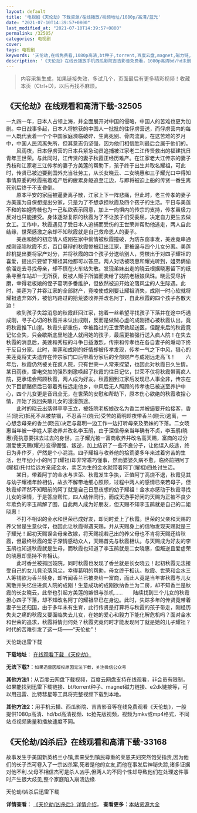 ```yaml
---
layout: default
title: '电视剧《天伦劫》下载资源/在线播放/视频地址/1080p/高清/蓝光'
date: "2021-07-10T14:39:57+0800"
last_modified_at: "2021-07-10T14:39:57+0800"
permalink: /32505/
categories: 电视剧
cover:
tags: 电视剧
keywords: '天伦劫,在线免费看,1080p高清,bt种子,torrent,百度云盘,magnet,磁力链,迅雷下载资源'
description: '《天伦劫》在线云播放手机西瓜影院吉吉影音免费看，1080p高清bd/hd未删减完整版和tc抢先枪版，mkv/mp4格式，附带bt/torrent种子、magnet/磁力链、百度云盘、网盘资源迅雷下载链接'
---
```


>内容采集生成，如果链接失效，多试几个，页面最后有更多精彩视频！收藏本页（Ctrl+D)，以后再找不麻烦。


## 《天伦劫》在线观看和高清下载-32505

一九四一年，日本人占领上海，并全面展开对中国的侵略，中国人的苦难也更为加剧。中日战事多起，日本人将掳获的中国人一批批的往俘虏营送，而俘虏营内的每一人既代表着一个个中国家庭濒临破碎、生离死别、骨肉流离。在这苦难的岁月中，中国人民流离失所，但其意志仍坚强，因为他们相信胜利最后会属于他们的。<br />　　风雨夜，日本俘虏营的日本兵紧急动员追捕被江家老二江传贤救出的福建抗日青年王世荣。与此同时，江传贤的妻子秋霞正经历难产。在江家老大江传宗的妻子秀枝和江家老三江传孝的妻子方美莲的帮助下，孩子终于出生并取名耀祖，可此时，传贤已被迫要到国外充当壮劳工，从长女晓云、二女晓惠和三子耀光口中得知事情原委的秋霞拖着难产后的疲累身躯追至江边，与即将被迫上船的传贤一番生离死别后终于不支昏倒。<br />　　原本平安的家庭被逼妻离子散，江家上下一阵悲痛，但此时，老三传孝的妻子方美莲为自保想提出分家，只是为了不想承担秋霞及四个孩子的生活。平日与美莲不和的妯娌秀枝也为一己私欲表示同意，加上一向惧内的传宗的支持，传孝虽极力反对也只能接受。身体逐渐复原的秋霞为了不让孩子们受委屈，决定自力更生去做女工。工作中，秋霞遇见了受日本人追捕而受伤的王世荣并帮助他逃走，两人自此结缘，世荣感激之余却不知秋霞就是自己救命恩人的妻子。<br />　　美莲和她的初恋情人成刚在家中偷情被秋霞撞破，为防东窗事发，美莲竟串通成刚诬陷秋霞不贞，百口莫辩的秋霞惨被赶出江家，更被逼与四个儿女分离。美莲趁机提出要将家产对分，并将秋霞的四个孩子分送给别人，秀枝出于对四子耀祖的喜爱，提出只要留下耀祖其他都可以答应。两人对话被晓惠和耀光听到，姐弟俩偷偷溜走去寻找母亲，却不慎在火车站失散。发现弟妹出走的晓云根据晓惠留下的纸条寻至车站却一无所获，反被人贩子所骗而卖给了妓院老板娘凤珠。晓云受尽折磨，幸得老板娘的侄子葛明多番维护，但依然被迫开始沦落风尘的人生际遇。此时，美莲为了并吞江家的全部财产，竟唆使成刚要让耀祖消失，成刚一时心软就将耀祖遗弃郊外，被恰巧路过的拾荒婆收养并改名阿丁，自此秋霞的四个孩子各散天边！<br />　　收到孩子失踪消息的秋霞赶回江家，抱着一丝希望寻找孩子下落并在途中巧遇成刚，寻子心切的秋霞并未认出成刚，反而是做贼心虚的成刚担心被秋霞认出，竟将秋霞推下山崖。秋霞头部重伤，幸被路过的王世荣救起送医，但醒来后的秋霞竟记忆全失，只会歇斯底里地逢人就问她的孩子，最后更被强行送入疯人院！在失去秋霞的消息后，美莲和秀枝的斗争日益激烈，传宗和传孝也在各自妻子的煽动下终于反目分家。此时，美莲和成刚的奸情却被传孝发现，传孝一气之下中风，狠心的美莲竟将丈夫遗弃在传宗家门口后带着分家后的全部财产与成刚远走高飞！　　六年后，秋霞仍然被关在疯人院，只有世荣一人常来探望，也因此对秋霞日久生情。某日雨夜，雷电交加的强烈刺激唤起了秋霞的往日记忆，世荣不仅将秋霞带离疯人院，更承诺会照顾秋霞，两人成为好友。秋霞回到江家后发现已人事全非，传宗在欠下巨额赌债后已带着秀枝远走他乡，中风后无人照顾的传孝也已被送至养护中心，四个儿女更是音讯全无，在世荣的安慰和帮助下，原本伤心欲绝的秋霞收拾心情，开始了找回失散儿女的漫漫旅途。<br />　　此时的晓云出落得亭亭玉立，被妓院老板娘改名为香兰并被逼要开始接客，香兰(晓云)抵死不从被禁锢，不忍香兰(晓云)受苦的葛明趁夜带香兰(晓云)逃离，一心想念母亲的香兰(晓云)决定与葛明一边工作一边打听母亲及弟妹的下落。二女晓惠当年被一李姓人家收养并改名李玉鹃，由于深信母亲当年确有不贞，李玉鹃(晓惠)竟执意要抹去过去的身世。三子耀光被一富商收养并改名高天赐，富商的过分溺爱使天赐(耀光)变得倔强、叛逆，加上结识了一些不良分子，让他误入歧途，终日为非作歹，俨然是个小混混。四子耀祖与收养他的拾荒婆多年来过着穷苦的生活，但年纪小小的阿丁(耀祖)却非常乖巧懂事，然而婆婆久病不愈，临终前把阿丁(耀祖)托付给远方亲戚金水，卖艺为生的金水就带着阿丁(耀祖)四处讨生活。<br />　　某日，带着阿丁的金水与世荣、秋霞发生争执，正值阿丁高烧不退，秋霞见其与幼子耀祖年龄相仿，故衣不解带地细心照顾，过程中两人的感情已亲若母子，但秋霞却浑然不知眼前的阿丁就是自己日思夜想的幼子耀祖！金水亦感动于秋霞寻找儿女的深情，于是答应帮忙，四人结伴同行。而成天游手好闲的天赐为正被不良少年欺负的李玉鹃解了围，自此两人成为好朋友，但天赐不知李玉鹃就是自己的二姐晓惠！<br />　　不打不相识的金水和世荣已成好友，却同时爱上了秋霞。世荣的父亲和天赐的养父曾是生意伙伴，也因此让秋霞得遇天赐，并从天赐身上的信物发现天赐就是三子耀光！起初天赐误会母亲改嫁，将天赐视若己出的养父母也不肯将天赐还给秋霞，但最终秋霞的爱子深情感动众人，天赐首先与秋霞相认。与天赐成为好友的李玉鹃也知道秋霞就是生母，而秋霞也知道了李玉鹃就是二女晓惠，但叛逆且爱虚荣的晓惠却坚持不肯相认。<br />　　此时香兰被抓回妓院，同时秋霞也发现了香兰就是长女晓云！起初秋霞无法接受自己的女儿竟沦落风尘，幸得葛明的帮助，母女终于相认。秋霞、世荣和金水三人筹钱欲为香兰赎身，却听闻香兰已被卖给一富商，而此人竟是当年害秋霞与儿女离散并失忆住进疯人院的成刚！生意成功的成刚欲纳香兰为二房，却不知香兰是秋霞的长女晓云，此举也引起方美莲的嫉恨与杀机&hellip;…　　陆续找到三个儿女的秋霞担心四子下落，却不知改名阿丁的耀祖早已在身边。此时，失踪多年的传贤竟带着妻子生还归国，由于多年未有生育，此行传贤是打算将与秋霞的孩子带走，刚经历失夫之痛的秋霞又要面临失去儿女，在她的爱心和毅力下能化解危机吗？面对金水和世荣的追求，秋霞将情归何处？秋霞究竟何时才能发现阿丁就是她的儿子耀祖？时代的苦难引发了这一场&mdash;—“天伦劫&rdquo;！


天伦劫迅雷下载

**下载地址**： [在线观看下载 《天伦劫》](https://www.993dy.com//vod-detail-id-10988.html) 


**无法下载?**：`如果迅雷因版权原因无法下载，关注微信公众号 `

**其他方法1**：从百度云网盘下载视频，百度云网盘支持在线观看，非会员有限制，如果能找到迅雷下载链接、bt/torrent种子、magnet磁力链接、e2dk链接等，可以用迅雷、比特彗星等工具将完整视频下载到本地。

**其他方法2**：用手机云播、西瓜影院、吉吉影音等在线免费观看《天伦劫》，一般提供1080p高清、hd/bd高清视频、tc抢先版视频，视频为mkv或mp4格式，不同站点视频质量和播放速度不同。


## 《天伦劫/凶杀后》在线观看和高清下载-33168

故事发生于美国新英格兰小镇,素来受到镇民尊重的莱恩夫妇突然饱受指责,因为他们的长子杰可卷入了一宗凶杀案,死者是他的女友,而他在事发后神秘失踪,诸多证据对他不利.父母不相信杰可是杀人凶手,但两人的不同个性却导致他们在处理这件事时产生很大歧见,整个家庭陷入崩溃边缘.


天伦劫/凶杀后迅雷下载

**详情查看**： [《天伦劫/凶杀后》详情介绍](/movie/33168/)， **查看更多**：[本站资源大全](/movie/t/all/)

